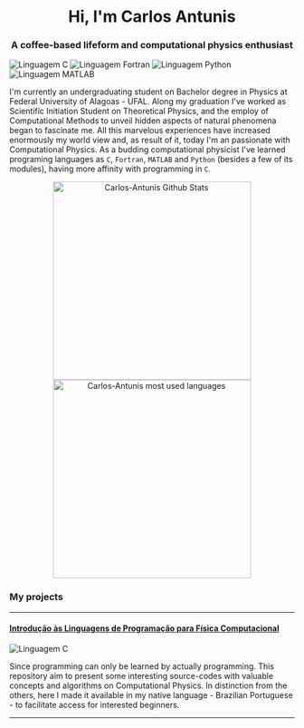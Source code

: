 <div align = "center">

# Hi, I'm Carlos Antunis

### A coffee-based lifeform and computational physics enthusiast

</div>

![Linguagem C](https://img.shields.io/badge/Linguagem%20C-555555?style=plastic)
![Linguagem Fortran](https://img.shields.io/badge/Linguagem%20Fortran-4d41b1?style=plastic)
![Linguagem Python](https://img.shields.io/badge/Linguagem%20Python-3572A5?style=plastic)
![Linguagem MATLAB](https://img.shields.io/badge/Linguagem%20MATLAB-e16737?style=plastic)

I'm currently an undergraduating student on Bachelor degree in Physics at Federal University of Alagoas - UFAL. Along my graduation I've worked as Scientific Initiation Student on Theoretical Physics, and the employ of Computational Methods to unveil hidden aspects of natural phenomena began to fascinate me. All this marvelous experiences have increased enormously my world view and, as result of it, today I'm an passionate with Computational Physics. As a budding computational physicist I've learned programing languages as `C`, `Fortran`, `MATLAB` and `Python` (besides a few of its modules), having more affinity with programming in `C`.

<div align="center">
    <div>
        <a href="https://github.com/carlos-antunis-physics">
            <img width="350px" src="https://github-readme-stats.vercel.app/api?username=carlos-antunis-physics&show_icons=true&theme=tokyonight&hide_border=true" alt="Carlos-Antunis Github Stats" />
        </a>
    </div>
    <div>
        <a href="https://github.com/carlos-antunis-physics">
            <img width="350px" src="https://github-readme-stats.vercel.app/api/top-langs/?username=carlos-antunis-physics&langs_count=5&theme=tokyonight&hide_border=true&layout=compact" alt="Carlos-Antunis most used languages" />
        </a>
    </div>
</div>


### My projects

---
#### [Introdução às Linguagens de Programação para Física Computacional](https://github.com/carlos-antunis-physics/Introducao-as-Linguagens-de-Programacao-para-Fisica-Computacional)

![Linguagem C](https://img.shields.io/badge/Linguagem%20C-555555?style=plastic)
<!--
![Linguagem Fortran](https://img.shields.io/badge/Linguagem%20Fortran-4d41b1?style=plastic)
![Linguagem MATLAB](https://img.shields.io/badge/Linguagem%20MATLAB-e16737?style=plastic)
![Linguagem Python](https://img.shields.io/badge/Linguagem%20Python-3572A5?style=plastic)
-->

Since programming can only be learned by actually programming. This repository aim to present some interesting source-codes with valuable concepts and algorithms on Computational Physics. In distinction from the others, here I made it available in my native language - Brazilian Portuguese - to facilitate access for interested beginners.

---

<!--
#### [Vibrational transport in low-dimensional lattices]()

![Linguagem C](https://img.shields.io/badge/Linguagem%20C-555555?style=plastic)

#### [Quantum-state transference in low-dimensional lattices]()

![Linguagem C](https://img.shields.io/badge/Linguagem%20C-555555?style=plastic)

#### [Transport properties in low-dimensional lattices]()

![Linguagem Fortran](https://img.shields.io/badge/Linguagem%20Fortran-4d41b1?style=plastic)
![Linguagem Python](https://img.shields.io/badge/Linguagem%20Python-3572A5?style=plastic)

#### [Optical waves propagation through non-linear Kerr-like media]()

![Linguagem MATLAB](https://img.shields.io/badge/Linguagem%20MATLAB-e16737?style=plastic)
-->
